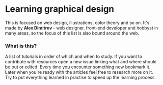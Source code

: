 # Learning graphical design

This is focused on web design, illustrations, color theory and so on. It's made by **Alex Dimitrov** - web designer, front-end developer and hobbyst in many areas, so the focus of this list is also bound around the web.

### What is this?

A list of tutorials in order of which and when to study. If you want to contribute with resources open a new issue linking what and where should be put or edited. Every time you encounter something new bookmark it. Later when you're ready with the articles feel free to research more on it. Try to put everything learned in practise to speed up the learning process.
